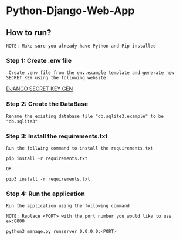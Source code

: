 # Python-Django-Web-App

## How to run?

`NOTE: Make sure you already have Python and Pip installed`

### Step 1: Create .env file

` Create .env file from the env.example template and generate new SECRET_KEY using the following website:`

[DJANGO SECRET KEY GEN](https://djecrety.ir/)

### Step 2: Create the DataBase

`Rename the existing database file "db.sqlite3.example" to be "db.sqlite3"`

### Step 3: Install the requirements.txt

`Run the follwing command to install the requirements.txt`

```
pip install -r requirements.txt

OR

pip3 install -r requirements.txt
```

### Step 4: Run the application

`Run the application using the following command`

`NOTE: Replace <PORT> with the port number you would like to use ex:8000`

```
python3 manage.py runserver 0.0.0.0:<PORT>

```
